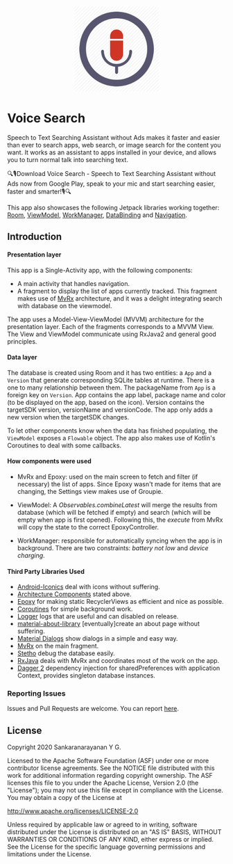 <p align="center"><img src="assets/logo.png" alt="ChangeDetection" height="200px"></p>

Voice Search
=================

Speech to Text Searching Assistant without Ads makes it faster and easier than ever to search apps, web search, or image search for the content you want. It works as an assistant to apps installed in your device, and allows you to turn normal talk into searching text.

🔍🎙Download Voice Search - Speech to Text Searching Assistant without Ads now from Google Play, speak to your mic and start searching easier, faster and smarter!🎙🔍


This app also showcases the following Jetpack libraries working together: [Room](https://developer.android.com/topic/libraries/architecture/room.html), [ViewModel](https://developer.android.com/reference/android/arch/lifecycle/ViewModel.html), [WorkManager](https://developer.android.com/topic/libraries/architecture/workmanager), [DataBinding](https://developer.android.com/topic/libraries/data-binding/) and [Navigation](https://developer.android.com/topic/libraries/architecture/navigation/).

Introduction
------------

#### Presentation layer

This app is a Single-Activity app, with the following components:
* A main activity that handles navigation.
* A fragment to display the list of apps currently tracked. This fragment makes use of [MvRx](https://github.com/airbnb/MvRx) architecture, and it was a delight integrating search with database on the viewmodel.

The app uses a Model-View-ViewModel (MVVM) architecture for the presentation layer. Each of the fragments corresponds to a MVVM View.
The View and ViewModel communicate using RxJava2 and general good principles.

#### Data layer

The database is created using Room and it has two entities: a `App` and a `Version` that generate corresponding SQLite tables at runtime.
There is a one to many relationship between them. The packageName from `App` is a foreign key on `Version`.
App contains the app label, package name and color (to be displayed on the app, based on the icon).
Version contains the targetSDK version, versionName and versionCode. The app only adds a new version when the targetSDK changes.

To let other components know when the data has finished populating, the `ViewModel` exposes a `Flowable` object.
The app also makes use of Kotlin's Coroutines to deal with some callbacks.

#### How components were used

* MvRx and Epoxy: used on the main screen to fetch and filter (if necessary) the list of apps. Since Epoxy wasn't made for items that are changing, the Settings view makes use of Groupie.

* ViewModel: A *Observables.combineLatest* will merge the results from database (which will be fetched if empty) and search (which will be empty when app is first opened). Following this, the *execute* from MvRx will copy the state to the correct EpoxyController.

* WorkManager: responsible for automatically syncing when the app is in background.
There are two constraints: *battery not low* and *device charging*.

#### Third Party Libraries Used

  * [Android-Iconics][1] deal with icons without suffering.
  * [Architecture Components][2] stated above.
  * [Epoxy][3] for making static RecyclerViews as efficient and nice as possible.
  * [Coroutines][4] for simple background work.
  * [Logger][5] logs that are useful and can disabled on release.
  * [material-about-library][6] \[eventually\]create an about page without suffering.
  * [Material Dialogs][7] show dialogs in a simple and easy way.
  * [MvRx][8] on the main fragment.
  * [Stetho][9] debug the database easily.
  * [RxJava][10] deals with MvRx and coordinates most of the work on the app.
  * [Dagger 2][11] dependency injection for sharedPreferences with application Context, provides singleton database instances.


[1]: https://github.com/mikepenz/Android-Iconics
[2]: https://developer.android.com/topic/libraries/architecture/
[3]: https://github.com/airbnb/epoxy
[4]: https://github.com/Kotlin/kotlinx.coroutines
[5]: https://github.com/orhanobut/logger
[6]: https://github.com/daniel-stoneuk/material-about-library
[7]: https://github.com/afollestad/material-dialogs
[8]: https://github.com/airbnb/MvRx
[9]: http://facebook.github.io/stetho/
[10]: https://github.com/ReactiveX/RxJava
[11]: https://github.com/google/dagger


### Reporting Issues

Issues and Pull Requests are welcome.
You can report [here](https://github.com/sankaryg/voicesearch/issues).

License
-------

Copyright 2020 Sankaranarayanan Y G.

Licensed to the Apache Software Foundation (ASF) under one or more contributor
license agreements.  See the NOTICE file distributed with this work for
additional information regarding copyright ownership.  The ASF licenses this
file to you under the Apache License, Version 2.0 (the "License"); you may not
use this file except in compliance with the License.  You may obtain a copy of
the License at

http://www.apache.org/licenses/LICENSE-2.0

Unless required by applicable law or agreed to in writing, software
distributed under the License is distributed on an "AS IS" BASIS, WITHOUT
WARRANTIES OR CONDITIONS OF ANY KIND, either express or implied.  See the
License for the specific language governing permissions and limitations under
the License.
